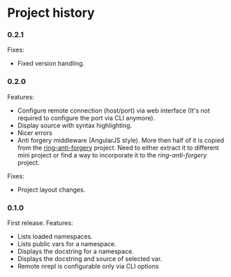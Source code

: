 # Project history

### 0.2.1
Fixes:

* Fixed version handling.

### 0.2.0
Features:

* Configure remote connection (host/port) via web interface (It's not
  required to configure the port via CLI anymore).
* Display source with syntax highlighting.
* Nicer errors
* Anti forgery middleware (AngularJS style). More then half of it is
  copied from the [ring-anti-forgery][] project. Need to either
  extract it to different mini project or find a way to incorporate it
  to the *ring-anti-forgery* project.

Fixes:

* Project layout changes.

### 0.1.0
First release. Features:

* Lists loaded namespaces.
* Lists public vars for a namespace.
* Displays the docstring for a namespace.
* Displays the docstring and source of selected var.
* Remote nrepl is configurable only via CLI options

[ring-anti-forgery]: https://github.com/weavejester/ring-anti-forgery

